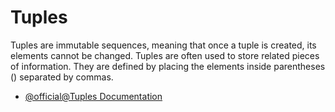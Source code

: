 # Tuples

Tuples are immutable sequences, meaning that once a tuple is created, its elements cannot be changed. Tuples are often used to store related pieces of information. They are defined by placing the elements inside parentheses () separated by commas.

- [@official@Tuples Documentation](https://docs.python.org/3/tutorial/datastructures.html#tuples-and-sequences)
